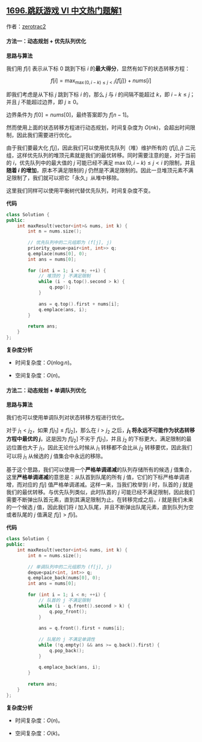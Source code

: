 ## [1696.跳跃游戏 VI 中文热门题解1](https://leetcode.cn/problems/jump-game-vi/solutions/100000/tiao-yue-you-xi-vi-by-zerotrac2-r1kq)

作者：[zerotrac2](https://leetcode.cn/u/zerotrac2)

#### 方法一：动态规划 + 优先队列优化

**思路与算法**

我们用 $f[i]$ 表示从下标 $0$ 跳到下标 $i$ 的**最大得分**，显然有如下的状态转移方程：

$$
f[i] = \max_{\max(0, i-k) \leq j < i} \{ f[j] \} + \textit{nums}[i]
$$

即我们考虑是从下标 $j$ 跳到下标 $i$ 的，那么 $j$ 与 $i$ 的间隔不能超过 $k$，即 $i-k \leq j$；并且 $j$ 不能超过边界，即 $j \geq 0$。

边界条件为 $f[0] = \textit{nums}[0]$，最终答案即为 $f[n-1]$。

然而使用上面的状态转移方程进行动态规划，时间复杂度为 $O(nk)$，会超出时间限制，因此我们需要进行优化。

由于我们要最大化 $f[j]$，因此我们可以使用优先队列（堆）维护所有的 $(f[j], j)$ 二元组，这样优先队列的堆顶元素就是我们的最优转移。同时需要注意的是，对于当前的 $i$，优先队列中的最大值的 $j$ 可能已经不满足 $\max(0, i-k) \leq j < i$ 的限制，并且**随着 $i$ 的增加**，原本不满足限制的 $j$ 仍然是不满足限制的。因此一旦堆顶元素不满足限制了，我们就可以把它「永久」从堆中移除。

这里我们同样可以使用平衡树代替优先队列，时间复杂度不变。

**代码**

```C++ [sol1-C++]
class Solution {
public:
    int maxResult(vector<int>& nums, int k) {
        int n = nums.size();
        
        // 优先队列中的二元组即为 (f[j], j)
        priority_queue<pair<int, int>> q;
        q.emplace(nums[0], 0);
        int ans = nums[0];
        
        for (int i = 1; i < n; ++i) {
            // 堆顶的 j 不满足限制
            while (i - q.top().second > k) {
                q.pop();
            }
            
            ans = q.top().first + nums[i];
            q.emplace(ans, i);
        }
        
        return ans;
    }
};
```

**复杂度分析**

- 时间复杂度：$O(n \log n)$。

- 空间复杂度：$O(n)$。

#### 方法二：动态规划 + 单调队列优化

**思路与算法**

我们也可以使用单调队列对状态转移方程进行优化。

对于 $j_1 < j_2$，如果 $f[j_1] \leq f[j_2]$，那么在 $i > j_2$ 之后，**$j_1$ 将永远不可能作为状态转移方程中最优的 $j$**。这是因为 $f[j_2]$ 不劣于 $f[j_1]$，并且 $j_2$ 的下标更大，满足限制的最远位置也大于 $j_1$，因此无论什么时候从 $j_1$ 转移都不会比从 $j_2$ 转移要优，因此我们可以将 $j_1$ 从候选的 $j$ 值集合中永远的移除。

基于这个思路，我们可以使用一个**严格单调递减**的队列存储所有的候选 $j$ 值集合，这里**严格单调递减**的意思是：从队首到队尾的所有 $j$ 值，它们的下标严格单调递增，而对应的 $f[j]$ 值严格单调递减。这样一来，当我们枚举到 $i$ 时，队首的 $j$ 就是我们的最优转移。与优先队列类似，此时队首的 $j$ 可能已经不满足限制，因此我们需要不断弹出队首元素，直到其满足限制为止。在转移完成之后，$i$ 就是我们未来的一个候选 $j$ 值，因此我们将 $i$ 加入队尾，并且不断弹出队尾元素，直到队列为空或者队尾的 $j$ 值满足 $f[j] > f[i]$。

**代码**

```C++ [sol2-C++]
class Solution {
public:
    int maxResult(vector<int>& nums, int k) {
        int n = nums.size();
        
        // 单调队列中的二元组即为 (f[j], j)
        deque<pair<int, int>> q;
        q.emplace_back(nums[0], 0);
        int ans = nums[0];
        
        for (int i = 1; i < n; ++i) {
            // 队首的 j 不满足限制
            while (i - q.front().second > k) {
                q.pop_front();
            }
            
            ans = q.front().first + nums[i];
            
            // 队尾的 j 不满足单调性
            while (!q.empty() && ans >= q.back().first) {
                q.pop_back();
            }
            
            q.emplace_back(ans, i);
        }
        
        return ans;
    }
};
```

**复杂度分析**

- 时间复杂度：$O(n)$。

- 空间复杂度：$O(k)$。